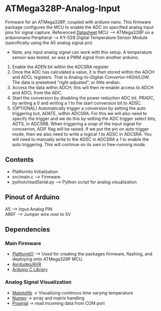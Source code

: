 # ATMega328P-Analog-Input
Firmware for an ATMega328P, coupled with ardiuno nano. This firmware package configures the MCU to enable the ADC on specified analog input pins for signal capture. 
Referenced [Datasheet](https://circuitdigest.com/sites/default/files/HD44780U.pdf) 
MCU --> ATMega328P on a arduinonano
Peripheral --> KY-028 Digital Temperature Sensor Module (specifically using the A5 analog signal pin)
  - Note, any input analog signal can work with this setup. A temperature sensor was tested, so was a PWM signal from another arduino. 


1. Enable the ADEN bit within the ADCSRA register
2. Once the ADC has calculated a value, it is then stored within the ADCH and ADCL registers. That is Analog-to-Digital-Convertor-HIGH/LOW. The data is presetned 
"right adjusted", or little endian.
3. Access the data within ADCH, this will then re-enable access to ADCH and ADCL from the ADC.
4. Start the conversion by disabling the power reduction ADC bit, PRADC, by writing a 0 and writing a 1 to the start conversion bit to ADSC. 
5. (OPTIONAL) Automatically trigger a conversion by setting the auto triggering but, ADATE, within ADCSRA. For this we will also need to specify the trigger
and we do this by setting the ADC trigger select bits, ADTS, in ADCSRB. When triggering a snap of the input signal for convserion, ADIF flag will be raised. If we put the pin on auto trigger mode, then we also need to write a logical 1 
to ADSC in ADCSRA. You will need to manually write to the ADSC in ADCSRA a 1 to enable the auto triggering. This will continue on its own in free-running mode. 


## Contents
- PlatformIo Initialization
- src/main.c --> Firmware
- python/readSerial.py --> Python script for analog visualization


## Pinout of Arduino
A5 --> Input Analog PIN\
AREF --> Jumper wire over to 5V

## Dependencies 
### Main Firmware
- [PlatformIO](https://platformio.org/) --> Used for creating the packages firmware, flashing, and deploying onto ATMega328P MCU.
- [Avrdudes/AVR](https://github.com/avrdudes/avr-libc)
- [Arduino C Library](https://docs.arduino.cc/libraries/)
### Analog Signal Visualization
- [Matplotlib](https://matplotlib.org/) -> Visualizing continous time varying temperature
- [Numpy](https://numpy.org/) -> array and matrix handling 
- [Pyserial](https://pyserial.readthedocs.io/en/latest/index.html) -> read incoming data from COM port
